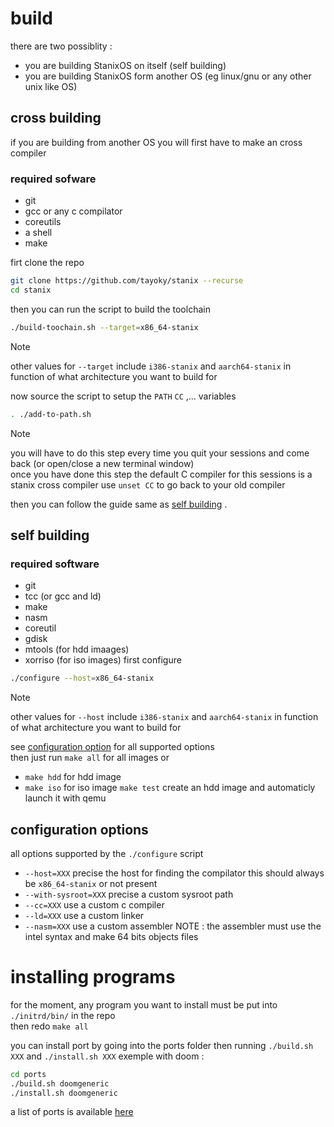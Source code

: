 # build
there are two possiblity : 
- you are building StanixOS on itself (self building)
- you are building StanixOS form another OS (eg linux/gnu or any other unix like OS)
## cross building
if you are building from another OS you will first have to make an cross compiler  
### required sofware
- git
- gcc or any c compilator
- coreutils
- a shell
- make

firt clone the repo
```sh
git clone https://github.com/tayoky/stanix --recurse
cd stanix
```
then you can run the script to build the toolchain
```sh
./build-toochain.sh --target=x86_64-stanix
```
> [!NOTE]
> other values for `--target` include `i386-stanix` and `aarch64-stanix` in function of what architecture you want to build for 

now source the script to setup the `PATH` `CC` ,... variables
```sh
. ./add-to-path.sh
```
> [!NOTE]
> you will have to do this step every time
you quit your sessions and come back (or open/close a new terminal window)   
> once you have done this step the default C compiler for this sessions is a stanix cross compiler use `unset CC` to go back to your old compiler

then you can follow the guide same as [self building](#self-building)
.
## self building
### required software
- git
- tcc (or gcc and ld)
- make
- nasm
- coreutil
- gdisk
- mtools (for hdd imaages)
- xorriso (for iso images)
first configure
```sh
./configure --host=x86_64-stanix
```
> [!NOTE]
> other values for `--host` include `i386-stanix` and `aarch64-stanix` in function of what architecture you want to build for

see [configuration option](#configuration-options) for all supported options  
then just run `make all` for all images or
- `make hdd` for hdd image
- `make iso` for iso image
`make test` create an hdd image  and automaticly launch it with qemu
## configuration options
all options supported by the `./configure` script
- `--host=XXX` precise the host for finding the compilator this should always be `x86_64-stanix` or not present
- `--with-sysroot=XXX` precise a custom sysroot path
- `--cc=XXX` use a custom c compiler
- `--ld=XXX` use a custom linker
- `--nasm=XXX` use a custom assembler NOTE : the assembler must use the intel syntax and make 64 bits objects files
# installing programs
for the moment, any program you want to install must be put into `./initrd/bin/` in the repo  
then redo `make all`  

you can install port by going into the ports folder then running `./build.sh XXX` and `./install.sh XXX`
exemple with doom :
```sh
cd ports
./build.sh doomgeneric
./install.sh doomgeneric
```

a list of ports is available [here](https://tayoky.github.io/stanix/packages)
